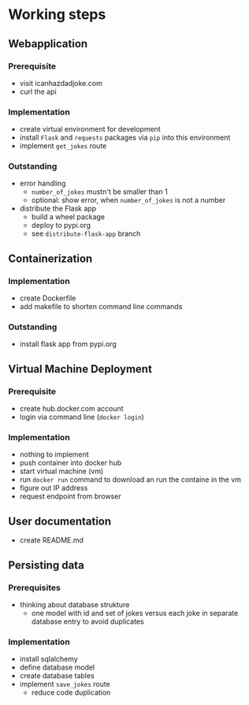# Working steps


## Webapplication

### Prerequisite

* visit icanhazdadjoke.com
* curl the api

### Implementation

* create virtual environment for development
* install `Flask` and `requests` packages via `pip` into this environment
* implement `get_jokes` route

### Outstanding

* error handling
	* `number_of_jokes` mustn't be smaller than 1
	* optional: show error, when `number_of_jokes` is not a number
* distribute the Flask app
	* build a wheel package
	* deploy to pypi.org
	* see `distribute-flask-app` branch


## Containerization

### Implementation

* create Dockerfile
* add makefile to shorten command line commands

### Outstanding

* install flask app from pypi.org


## Virtual Machine Deployment

### Prerequisite

* create hub.docker.com account
* login via command line (`docker login`)

### Implementation

* nothing to implement
* push container into docker hub
* start virtual machine (vm)
* run `docker run` command to download an run the containe in the vm
* figure out IP address
* request endpoint from browser


## User documentation

* create README.md


## Persisting data

### Prerequisites

* thinking about database strukture
	* one model with id and set of jokes versus each joke in separate database entry to avoid duplicates

### Implementation

* install sqlalchemy
* define database model
* create database tables
* implement `save_jokes` route
	* reduce code duplication
